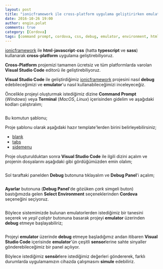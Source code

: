 ```yaml
---
layout: post
title: "ionicframework ile cross-platform uygulama geliştirirken emulator kullanımı"
date: 2016-10-26 19:00
author: engin.polat
comments: true
category: [Cordova]
tags: [command prompt, cordova, css, debug, emulator, environment, html, html5, ionicframework, javascript, sass, scss, sensor, template, terminal, typescript, visual studio code]
---
```

<a href="http://ionicframework.com/" target="_blank">ionicframework</a> ile **html**-**javascript**-**css** (hatta **typescript** ve **sass**) kullanarak **cross-platform** uygulama geliştirebiliyoruz.

**Cross-Platform** projemizi tamamen ücretsiz ve tüm platformlarda varolan **Visual Studio Code** editorü ile geliştirebiliyoruz.

**Visual Studio Code** ile geliştirdiğimiz <a href="http://ionicframework.com/" target="_blank">ionicframework</a> projesini nasıl **debug** edebileceğimizi ve **emulator**'u nasıl kullanabileceğimizi inceleyeceğiz.

Öncelikle projeyi oluşturmak istediğimiz dizine **Command Prompt** (*Windows*) veya **Terminal** (*MacOS*, *Linux*) içerisinden gidelim ve aşağıdaki kodları çalıştıralım;

<script async defer src="https://gist.github.com/polatengin/7f60bab24ff427b8a399bd2681d700af.js?file=command.cmd"></script>

<img class="lazy img-responsive" data-src="/assets/uploads/2016/10/ionic-vscode-cordova-tools-0.png" />

Bu komutun şablonu;

<script async defer src="https://gist.github.com/polatengin/7f60bab24ff427b8a399bd2681d700af.js?file=command-template.cmd"></script>

Proje şablonu olarak aşağıdaki hazır template'lerden birini belirleyebilirsiniz;

*   <a href="https://github.com/driftyco/ionic-starter-blank" target="_blank">blank</a>
*   <a href="https://github.com/driftyco/ionic-starter-tabs" target="_blank">tabs</a>
*   <a href="https://github.com/driftyco/ionic-starter-sidemenu" target="_blank">sidemenu</a>

Proje oluşturulduktan sonra **Visual Studio Code** ile ilgili dizini açalım ve projenin dosyalarını aşağıdaki gibi gördüğümüzden emin olalım;

<img class="lazy img-responsive" data-src="/assets/uploads/2016/10/ionic-vscode-cordova-tools-1.png" />

Sol taraftaki panelden **Debug** butonuna tıklayalım ve **Debug Panel**'i açalım;

<img class="lazy img-responsive" data-src="/assets/uploads/2016/10/ionic-vscode-cordova-tools-2.png" />

**Ayarlar** butonuna (**Debug Panel**'de gözüken *çark* simgeli buton) bastığımızda gelen **Select Environment** seçeneklerinden **Cordova** seçeneğini seçiyoruz.

<img class="lazy img-responsive" data-src="/assets/uploads/2016/10/ionic-vscode-cordova-tools-3.png" />

Böylece sistemimizde bulunan emulatorlerden istediğimiz bir tanesini seçerek ve *yeşil çalıştır* butonuna basarak projeyi **emulator** üzerinden **debug** etmeye başlayabiliriz;

<img class="lazy img-responsive" data-src="/assets/uploads/2016/10/ionic-vscode-cordova-tools-4.png" />

Projeyi **emulator** üzerinde **debug** etmeye başladığımız andan itibaren **Visual Studio Code** içerisinde **emulator**'ün çeşitli **sensor**lerine sahte sinyaller gönderebileceğimiz bir panel açılıyor.

Böylece istediğimiz **sensör**lere istediğimiz değerleri göndererek, farklı durumlarda uygulamamızın cihazda çalışmasını **simule** edebiliriz.

<img class="lazy img-responsive" data-src="/assets/uploads/2016/10/ionic-vscode-cordova-tools-5.png" />
